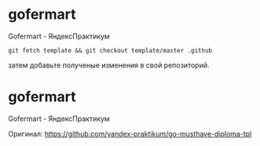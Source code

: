 # gofermart
Gofermart - ЯндексПрактикум

```
git fetch template && git checkout template/master .github
```

затем добавьте полученые изменения в свой репозиторий.
# gofermart
Gofermart - ЯндексПрактикум

Оригинал: https://github.com/yandex-praktikum/go-musthave-diploma-tpl